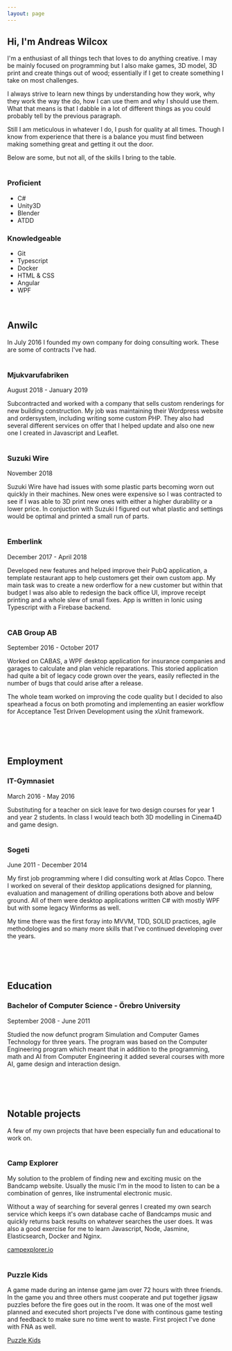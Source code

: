 ```yaml
---
layout: page
---
```

## Hi, I'm Andreas Wilcox
I'm a enthusiast of all things tech that loves to do anything creative. I may be mainly focused on programming but I also make games, 3D model, 3D print and create things out of wood; essentially if I get to create something I take on most challenges.

I always strive to learn new things by understanding how they work, why they work the way the do, how I can use them and why I should use them. What that means is that I dabble in a lot of different things as you could probably tell by the previous paragraph.

Still I am meticulous in whatever I do, I push for quality at all times. Though I know from experience that there is a balance you must find between making something great and getting it out the door.

Below are some, but not all, of the skills I bring to the table.
<br />
<br />

<div class="skills">
  <div>
    <h3>Proficient</h3>
    <ul>
        <li>C#</li>
        <li>Unity3D</li>
        <li>Blender</li>
        <li>ATDD</li>
    </ul>
  </div>
  <div>
    <h3>Knowledgeable</h3>
    <ul>
        <li>Git</li>
        <li>Typescript</li>
        <li>Docker</li>
        <li>HTML & CSS</li>
        <li>Angular</li>
        <li>WPF</li>
    </ul>
  </div>
</div>
<br />

## Anwilc
In July 2016 I founded my own company for doing consulting work. These are some of contracts I've had.
<br />
<br />

### Mjukvarufabriken
August 2018 - January 2019

Subcontracted and worked with a company that sells custom renderings for new building construction. My job was maintaining their Wordpress website and ordersystem, including writing some custom PHP. They also had several different services on offer that I helped update and also one new one I created in Javascript and Leaflet. 
<br />
<br />

### Suzuki Wire
November 2018

Suzuki Wire have had issues with some plastic parts becoming worn out quickly in their machines. New ones were expensive so I was contracted to see if I was able to 3D print new ones with either a higher durability or a lower price. In conjuction with Suzuki I figured out what plastic and settings would be optimal and printed a small run of parts.
<br />
<br />

### Emberlink
December 2017 - April 2018

Developed new features and helped improve their PubQ application, a template restaurant app to help customers get their own custom app. My main task was to create a new orderflow for a new customer but within that budget I was also able to redesign the back office UI, improve receipt printing and a whole slew of small fixes. App is written in Ionic using Typescript with a Firebase backend.
<br />
<br />

### CAB Group AB
September 2016 - October 2017

Worked on CABAS, a WPF desktop application for insurance companies and garages to calculate and plan vehicle reparations. This storied application had quite a bit of legacy code grown over the years, easily reflected in the number of bugs that could arise after a release.

The whole team worked on improving the code quality but I decided to also spearhead a focus on both promoting and implementing an easier workflow for Acceptance Test Driven Development using the xUnit framework.
<br />
<br />

<br />
<br />

## Employment
### IT-Gymnasiet
March 2016 - May 2016

Substituting for a teacher on sick leave for two design courses for year 1 and year 2 students. In class I would teach both 3D modelling in Cinema4D and game design.
<br />
<br />

### Sogeti
June 2011 - December 2014

My first job programming where I did consulting work at Atlas Copco. There I worked on several of their desktop applications designed for planning, evaluation and management of drilling operations both above and below ground. All of them were desktop applications written C# with mostly WPF but with some legacy Winforms as well.

My time there was the first foray into MVVM, TDD, SOLID practices, agile methodologies and so many more skills that I've continued developing over the years.
<br />
<br />

<br />
<br />

## Education

### Bachelor of Computer Science - Örebro University
September 2008 - June 2011

Studied the now defunct program Simulation and Computer Games Technology for three years. The program was based on the Computer Engineering program which meant that in addition to the programming, math and AI from Computer Engineering it added several courses with more AI, game design and interaction design.
<br />
<br />

<br />
<br />

## Notable projects
A few of my own projects that have been especially fun and educational to work on.
<br />
<br />

### Camp Explorer
My solution to the problem of finding new and exciting music on the Bandcamp website. Usually the music I'm in the mood to listen to can be a combination of genres, like instrumental electronic music.

Without a way of searching for several genres I created my own search service which keeps it's own database cache of Bandcamps music and quickly returns back results on whatever searches the user does. It was also a good exercise for me to learn Javascript, Node, Jasmine, Elasticsearch, Docker and Nginx.

[campexplorer.io](http://campexplorer.io)
<br />
<br />

### Puzzle Kids
A game made during an intense game jam over 72 hours with three friends. In the game you and three others must cooperate and put together jigsaw puzzles before the fire goes out in the room. It was one of the most well planned and executed short projects I've done with continous game testing and feedback to make sure no time went to waste. First project I've done with FNA as well.

[Puzzle Kids](https://ldjam.com/events/ludum-dare/43/puzzle-kids)